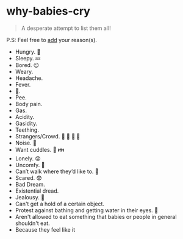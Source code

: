 # why-babies-cry
> A desperate attempt to list them all! 

P.S: Feel free to [add](https://github.com/hemanth/why-babies-cry/edit/master/README.md) your reason(s).

* Hungry. 🍼
* Sleepy. 💤
* Bored. 😐
* Weary.
* Headache.
* Fever.
* 💩.
* Pee.
* Body pain.
* Gas. 
* Acidity. 
* Gasidity.
* Teething.
* Strangers/Crowd. :boy: :girl: :older_woman: :older_man:  
* Noise. :mega: 
* Want cuddles. :open_hands: :family:
* Lonely. 😟
* Uncomfy. 💺
* Can’t walk where they’d like to. 🚷
* Scared. :fearful:
* Bad Dream.
* Existential dread.
* Jealousy. 😤
* Can't get a hold of a certain object.
* Protest against bathing and getting water in their eyes. 👀
* Aren't allowed to eat something that babies or people in general shouldn't eat.
* Because they feel like it

